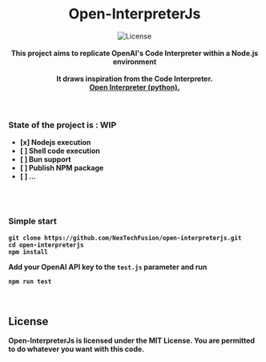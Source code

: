 <h1 align="center">Open-InterpreterJs</h1>

<p align="center">
    <img src="https://img.shields.io/static/v1?label=license&message=MIT&color=white&style=flat" alt="License"/>
    <br><br>
    <b>This project aims to replicate OpenAI's Code Interpreter within a Node.js environment<br>
     <br> It draws inspiration from the Code Interpreter.
    <br><a href="https://openinterpreter.com">Open Interpreter (python).</a><br>
<br>
<br>
<div>
    <h3>State of the project is : WIP </h3>
</div>
    <ul>
      <li> [x] Nodejs execution</li>
       <li> [ ] Shell code execution</li>
       <li> [ ] Bun support</li>
       <li> [ ] Publish NPM package</li>
       <li> [ ] ... </li>
       </ul>
</p>

<br>

<br>
<h3>Simple start</h3>


```shell
git clone https://github.com/NexTechFusion/open-interpreterjs.git
cd open-interpreterjs
npm install
```

Add your OpenAI API key to the `test.js` parameter and run 

```shell
npm run test
```

<br>

## License

Open-InterpreterJs is licensed under the MIT License. You are permitted to do whatever you want with this code.
